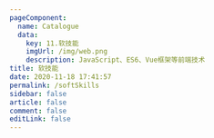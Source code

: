```yaml
---
pageComponent:
  name: Catalogue
  data:
    key: 11.软技能
    imgUrl: /img/web.png
    description: JavaScript、ES6、Vue框架等前端技术
title: 软技能
date: 2020-11-18 17:41:57
permalink: /softSkills
sidebar: false
article: false
comment: false
editLink: false
---
```


